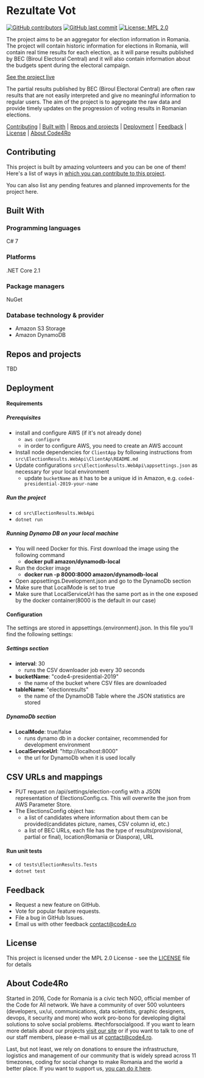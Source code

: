# Rezultate Vot 

[![GitHub contributors](https://img.shields.io/github/contributors/code4romania/rezultate-vot.svg?style=for-the-badge)](https://github.com/code4romania/rezultate-vot/graphs/contributors) [![GitHub last commit](https://img.shields.io/github/last-commit/code4romania/rezultate-vot.svg?style=for-the-badge)](https://github.com/code4romania/rezultate-vot/commits/master) [![License: MPL 2.0](https://img.shields.io/badge/license-MPL%202.0-brightgreen.svg?style=for-the-badge)](https://opensource.org/licenses/MPL-2.0)

The project aims to be an aggregator for election information in Romania. The project will contain historic information for elections in Romania, will contain real time results for each election, as it will parse results published by BEC (Biroul Electoral Central) and it will also contain information about the budgets spent during the electoral campaign.

[See the project live](https://rezultatevot.ro)

The partial results published by BEC (Biroul Electoral Central) are often raw results that are not easily interpreted and give no meaningful information to regular users. The aim of the project is to aggregate the raw data and provide timely updates on the progression of voting results in Romanian elections.

[Contributing](#contributing) | [Built with](#built-with) | [Repos and projects](#repos-and-projects) | [Deployment](#deployment) | [Feedback](#feedback) | [License](#license) | [About Code4Ro](#about-code4ro)

## Contributing

This project is built by amazing volunteers and you can be one of them! Here's a list of ways in [which you can contribute to this project](.github/CONTRIBUTING.MD).

You can also list any pending features and planned improvements for the project here.

## Built With

### Programming languages

C# 7

### Platforms

.NET Core 2.1

### Package managers

NuGet

### Database technology & provider

* Amazon S3 Storage
* Amazon DynamoDB

## Repos and projects

TBD

## Deployment

#### Requirements

##### Prerequisites
* install and configure AWS (if it's not already done)
  * `aws configure`
  * in order to configure AWS, you need to create an AWS account
* Install node dependencies for `ClientApp` by following instructions from  `src\ElectionResults.WebApi\ClientAp\README.md` 
* Update configurations `src\ElectionResults.WebApi\appsettings.json` as necessary for your local environment
  * update `bucketName` as it has to be a unique id in Amazon, e.g. `code4-presidential-2019-your-name`

##### Run the project

- `cd src\ElectionResults.WebApi`
- `dotnet run`


##### Running Dynamo DB on your local machine
- You will need Docker for this. First download the image using the following command
    - **docker pull amazon/dynamodb-local**
- Run the docker image
    - **docker run -p 8000:8000 amazon/dynamodb-local**
- Open appsettings.Development.json and go to the DynamoDb section
- Make sure that LocalMode is set to true
- Make sure that LocalServiceUrl has the same port as in the one exposed by the docker container(8000 is the default in our case)

#### Configuration

The settings are stored in appsettings.{environment}.json.
In this file you'll find the following settings:
##### Settings section
- **interval**: 30
  - runs the CSV downloader job every 30 seconds
- **bucketName**: "code4-presidential-2019"
  - the name of the bucket where CSV files are downloaded
- **tableName**: "electionresults"
  - the name of the DynamoDB Table where the JSON statistics are stored
##### DynamoDb section
- **LocalMode**: true/false
  - runs dynamo db in a docker container, recommended for development environment
- **LocalServiceUrl**: "http://localhost:8000"
  - the url for DynamoDb when it is used locally

## CSV URLs and mappings
- PUT request on /api/settings/election-config with a JSON representation of ElectionsConfig.cs. This will overwrite the json from AWS Parameter Store.
- The ElectionsConfig object has:
  - a list of candidates where information about them can be provided(candidates picture, names, CSV column id, etc.)
  - a list of BEC URLs, each file has the type of results(provisional, partial or final), location(Romania or Diaspora), URL

#### Run unit tests
- `cd tests\ElectionResults.Tests`
- `dotnet test`


## Feedback

* Request a new feature on GitHub.
* Vote for popular feature requests.
* File a bug in GitHub Issues.
* Email us with other feedback contact@code4.ro

## License 

This project is licensed under the MPL 2.0 License - see the [LICENSE](LICENSE) file for details

## About Code4Ro

Started in 2016, Code for Romania is a civic tech NGO, official member of the Code for All network. We have a community of over 500 volunteers (developers, ux/ui, communications, data scientists, graphic designers, devops, it security and more) who work pro-bono for developing digital solutions to solve social problems. #techforsocialgood. If you want to learn more details about our projects [visit our site](https://www.code4.ro/en/) or if you want to talk to one of our staff members, please e-mail us at contact@code4.ro.

Last, but not least, we rely on donations to ensure the infrastructure, logistics and management of our community that is widely spread across 11 timezones, coding for social change to make Romania and the world a better place. If you want to support us, [you can do it here](https://code4.ro/en/donate/).
